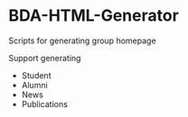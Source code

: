 # BDA-HTML-Generator
Scripts for generating group homepage



Support generating

+ Student
+ Alumni
+ News
+ Publications